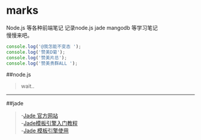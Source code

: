 # marks
Node.js 等各种前端笔记
记录node.js jade mangodb 等学习笔记  
慢慢来吧。  
```javascript
console.log('@我怎能不变态 ');
console.log('赞美D菊');
console.log('赞美片总');
console.log('赞美贵群ALL ');
```

##node.js  
>wait..
---

##jade
>-[Jade 官方网站](http://jade-lang.com/)  
>-[Jade模板引擎入门教程](http://my.oschina.net/willSoft/blog/87496)  
>-[Jade 模板引擎使用](https://cnodejs.org/topic/5368adc5cf738dd6090060f2)
